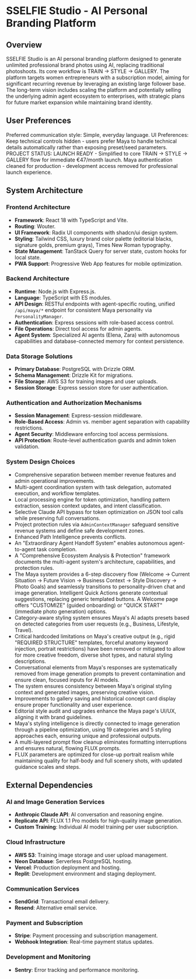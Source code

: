 # SSELFIE Studio - AI Personal Branding Platform

## Overview
SSELFIE Studio is an AI personal branding platform designed to generate unlimited professional brand photos using AI, replacing traditional photoshoots. Its core workflow is TRAIN → STYLE → GALLERY. The platform targets women entrepreneurs with a subscription model, aiming for significant recurring revenue by leveraging an existing large follower base. The long-term vision includes scaling the platform and potentially selling the underlying admin agent ecosystem to enterprises, with strategic plans for future market expansion while maintaining brand identity.

## User Preferences
Preferred communication style: Simple, everyday language.
UI Preferences: Keep technical controls hidden - users prefer Maya to handle technical details automatically rather than exposing preset/seed parameters.
PROJECT STATUS: LAUNCH READY - Simplified to core TRAIN → STYLE → GALLERY flow for immediate €47/month launch. Maya authentication cleaned for production - development access removed for professional launch experience.

## System Architecture

### Frontend Architecture
- **Framework**: React 18 with TypeScript and Vite.
- **Routing**: Wouter.
- **UI Framework**: Radix UI components with shadcn/ui design system.
- **Styling**: Tailwind CSS, luxury brand color palette (editorial blacks, signature golds, premium grays), Times New Roman typography.
- **State Management**: TanStack Query for server state, custom hooks for local state.
- **PWA Support**: Progressive Web App features for mobile optimization.

### Backend Architecture
- **Runtime**: Node.js with Express.js.
- **Language**: TypeScript with ES modules.
- **API Design**: RESTful endpoints with agent-specific routing, unified `/api/maya/*` endpoint for consistent Maya personality via `PersonalityManager`.
- **Authentication**: Express sessions with role-based access control.
- **File Operations**: Direct tool access for admin agents.
- **Agent System**: Specialized AI agents (Elena, Zara) with autonomous capabilities and database-connected memory for context persistence.

### Data Storage Solutions
- **Primary Database**: PostgreSQL with Drizzle ORM.
- **Schema Management**: Drizzle Kit for migrations.
- **File Storage**: AWS S3 for training images and user uploads.
- **Session Storage**: Express session store for user authentication.

### Authentication and Authorization Mechanisms
- **Session Management**: Express-session middleware.
- **Role-Based Access**: Admin vs. member agent separation with capability restrictions.
- **Agent Security**: Middleware enforcing tool access permissions.
- **API Protection**: Route-level authentication guards and admin token validation.

### System Design Choices
- Comprehensive separation between member revenue features and admin operational improvements.
- Multi-agent coordination system with task delegation, automated execution, and workflow templates.
- Local processing engine for token optimization, handling pattern extraction, session context updates, and intent classification.
- Selective Claude API bypass for token optimization on JSON tool calls while preserving full conversations.
- Project protection rules via `AdminContextManager` safeguard sensitive revenue systems and define safe development zones.
- Enhanced Path Intelligence prevents conflicts.
- An "Extraordinary Agent Handoff System" enables autonomous agent-to-agent task completion.
- A "Comprehensive Ecosystem Analysis & Protection" framework documents the multi-agent system's architecture, capabilities, and protection rules.
- The Maya system provides a 6-step discovery flow (Welcome → Current Situation → Future Vision → Business Context → Style Discovery → Photo Goals) and seamlessly transitions to personality-driven chat and image generation. Intelligent Quick Actions generate contextual suggestions, replacing generic templated buttons. A Welcome page offers "CUSTOMIZE" (guided onboarding) or "QUICK START" (immediate photo generation) options.
- Category-aware styling system ensures Maya's AI adapts presets based on detected categories from user requests (e.g., Business, Lifestyle, Travel).
- Critical hardcoded limitations on Maya's creative output (e.g., rigid "REQUIRED STRUCTURE" templates, forceful anatomy keyword injection, portrait restrictions) have been removed or mitigated to allow for more creative freedom, diverse shot types, and natural styling descriptions.
- Conversational elements from Maya's responses are systematically removed from image generation prompts to prevent contamination and ensure clean, focused inputs for AI models.
- The system ensures consistency between Maya's original styling context and generated images, preserving creative vision.
- Improvements to gallery saving and historical concept card display ensure proper functionality and user experience.
- Editorial style audit and upgrades enhance the Maya page's UI/UX, aligning it with brand guidelines.
- Maya's styling intelligence is directly connected to image generation through a pipeline optimization, using 19 categories and 5 styling approaches each, ensuring unique and professional outputs.
- A multi-layered prompt flow cleanup eliminates formatting interruptions and ensures natural, flowing FLUX prompts.
- FLUX parameters are optimized for close-up portrait realism while maintaining quality for half-body and full scenery shots, with updated guidance scales and steps.

## External Dependencies

### AI and Image Generation Services
- **Anthropic Claude API**: AI conversation and reasoning engine.
- **Replicate API**: FLUX 1.1 Pro models for high-quality image generation.
- **Custom Training**: Individual AI model training per user subscription.

### Cloud Infrastructure
- **AWS S3**: Training image storage and user upload management.
- **Neon Database**: Serverless PostgreSQL hosting.
- **Vercel**: Production deployment and hosting.
- **Replit**: Development environment and staging deployment.

### Communication Services
- **SendGrid**: Transactional email delivery.
- **Resend**: Alternative email service.

### Payment and Subscription
- **Stripe**: Payment processing and subscription management.
- **Webhook Integration**: Real-time payment status updates.

### Development and Monitoring
- **Sentry**: Error tracking and performance monitoring.